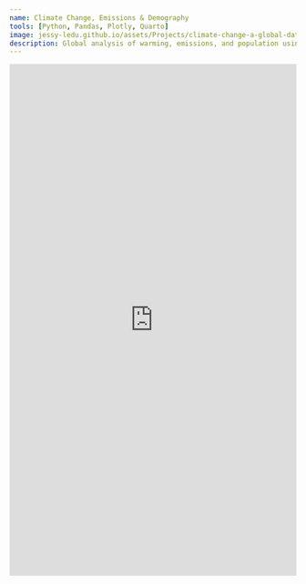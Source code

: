 ```yaml
---
name: Climate Change, Emissions & Demography
tools: [Python, Pandas, Plotly, Quarto]
image: jessy-ledu.github.io/assets/Projects/climate-change-a-global-data-analysis/climate-change.png
description: Global analysis of warming, emissions, and population using Python.
---
```


<iframe src="https://jessy-ledu.github.io/assets/Projects/climate-change-a-global-data-analysis/climate-change-a-global-data-analysis_embedded.html" width="100%" height="900" style="border:0;"></iframe>

